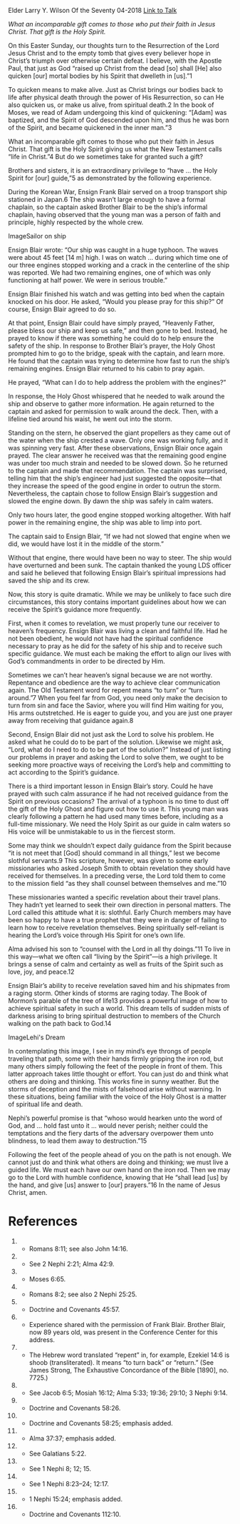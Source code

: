 Elder Larry Y. Wilson
Of the Seventy
04-2018
[Link to Talk](https://www.churchofjesuschrist.org/study/general-conference/2018/04/take-the-holy-spirit-as-your-guide?lang=eng)

_What an incomparable gift comes to those who put their faith in Jesus Christ. That gift is the Holy Spirit._

On this Easter Sunday, our thoughts turn to the Resurrection of the Lord Jesus Christ and to the empty tomb that gives every believer hope in Christ’s triumph over otherwise certain defeat. I believe, with the Apostle Paul, that just as God “raised up Christ from the dead [so] shall [He] also quicken [our] mortal bodies by his Spirit that dwelleth in [us].”1

To quicken means to make alive. Just as Christ brings our bodies back to life after physical death through the power of His Resurrection, so can He also quicken us, or make us alive, from spiritual death.2 In the book of Moses, we read of Adam undergoing this kind of quickening: “[Adam] was baptized, and the Spirit of God descended upon him, and thus he was born of the Spirit, and became quickened in the inner man.”3

What an incomparable gift comes to those who put their faith in Jesus Christ. That gift is the Holy Spirit giving us what the New Testament calls “life in Christ.”4 But do we sometimes take for granted such a gift?

Brothers and sisters, it is an extraordinary privilege to “have … the Holy Spirit for [our] guide,”5 as demonstrated by the following experience.



During the Korean War, Ensign Frank Blair served on a troop transport ship stationed in Japan.6 The ship wasn’t large enough to have a formal chaplain, so the captain asked Brother Blair to be the ship’s informal chaplain, having observed that the young man was a person of faith and principle, highly respected by the whole crew.

  ImageSailor on ship

Ensign Blair wrote: “Our ship was caught in a huge typhoon. The waves were about 45 feet [14 m] high. I was on watch … during which time one of our three engines stopped working and a crack in the centerline of the ship was reported. We had two remaining engines, one of which was only functioning at half power. We were in serious trouble.”

Ensign Blair finished his watch and was getting into bed when the captain knocked on his door. He asked, “Would you please pray for this ship?” Of course, Ensign Blair agreed to do so.

At that point, Ensign Blair could have simply prayed, “Heavenly Father, please bless our ship and keep us safe,” and then gone to bed. Instead, he prayed to know if there was something he could do to help ensure the safety of the ship. In response to Brother Blair’s prayer, the Holy Ghost prompted him to go to the bridge, speak with the captain, and learn more. He found that the captain was trying to determine how fast to run the ship’s remaining engines. Ensign Blair returned to his cabin to pray again.

He prayed, “What can I do to help address the problem with the engines?”

In response, the Holy Ghost whispered that he needed to walk around the ship and observe to gather more information. He again returned to the captain and asked for permission to walk around the deck. Then, with a lifeline tied around his waist, he went out into the storm.

Standing on the stern, he observed the giant propellers as they came out of the water when the ship crested a wave. Only one was working fully, and it was spinning very fast. After these observations, Ensign Blair once again prayed. The clear answer he received was that the remaining good engine was under too much strain and needed to be slowed down. So he returned to the captain and made that recommendation. The captain was surprised, telling him that the ship’s engineer had just suggested the opposite—that they increase the speed of the good engine in order to outrun the storm. Nevertheless, the captain chose to follow Ensign Blair’s suggestion and slowed the engine down. By dawn the ship was safely in calm waters.

Only two hours later, the good engine stopped working altogether. With half power in the remaining engine, the ship was able to limp into port.

The captain said to Ensign Blair, “If we had not slowed that engine when we did, we would have lost it in the middle of the storm.”

Without that engine, there would have been no way to steer. The ship would have overturned and been sunk. The captain thanked the young LDS officer and said he believed that following Ensign Blair’s spiritual impressions had saved the ship and its crew.

Now, this story is quite dramatic. While we may be unlikely to face such dire circumstances, this story contains important guidelines about how we can receive the Spirit’s guidance more frequently.

First, when it comes to revelation, we must properly tune our receiver to heaven’s frequency. Ensign Blair was living a clean and faithful life. Had he not been obedient, he would not have had the spiritual confidence necessary to pray as he did for the safety of his ship and to receive such specific guidance. We must each be making the effort to align our lives with God’s commandments in order to be directed by Him.

Sometimes we can’t hear heaven’s signal because we are not worthy. Repentance and obedience are the way to achieve clear communication again. The Old Testament word for repent means “to turn” or “turn around.”7 When you feel far from God, you need only make the decision to turn from sin and face the Savior, where you will find Him waiting for you, His arms outstretched. He is eager to guide you, and you are just one prayer away from receiving that guidance again.8

Second, Ensign Blair did not just ask the Lord to solve his problem. He asked what he could do to be part of the solution. Likewise we might ask, “Lord, what do I need to do to be part of the solution?” Instead of just listing our problems in prayer and asking the Lord to solve them, we ought to be seeking more proactive ways of receiving the Lord’s help and committing to act according to the Spirit’s guidance.

There is a third important lesson in Ensign Blair’s story. Could he have prayed with such calm assurance if he had not received guidance from the Spirit on previous occasions? The arrival of a typhoon is no time to dust off the gift of the Holy Ghost and figure out how to use it. This young man was clearly following a pattern he had used many times before, including as a full-time missionary. We need the Holy Spirit as our guide in calm waters so His voice will be unmistakable to us in the fiercest storm.

Some may think we shouldn’t expect daily guidance from the Spirit because “it is not meet that [God] should command in all things,” lest we become slothful servants.9 This scripture, however, was given to some early missionaries who asked Joseph Smith to obtain revelation they should have received for themselves. In a preceding verse, the Lord told them to come to the mission field “as they shall counsel between themselves and me.”10

These missionaries wanted a specific revelation about their travel plans. They hadn’t yet learned to seek their own direction in personal matters. The Lord called this attitude what it is: slothful. Early Church members may have been so happy to have a true prophet that they were in danger of failing to learn how to receive revelation themselves. Being spiritually self-reliant is hearing the Lord’s voice through His Spirit for one’s own life.

Alma advised his son to “counsel with the Lord in all thy doings.”11 To live in this way—what we often call “living by the Spirit”—is a high privilege. It brings a sense of calm and certainty as well as fruits of the Spirit such as love, joy, and peace.12

Ensign Blair’s ability to receive revelation saved him and his shipmates from a raging storm. Other kinds of storms are raging today. The Book of Mormon’s parable of the tree of life13 provides a powerful image of how to achieve spiritual safety in such a world. This dream tells of sudden mists of darkness arising to bring spiritual destruction to members of the Church walking on the path back to God.14

  ImageLehi's Dream

In contemplating this image, I see in my mind’s eye throngs of people traveling that path, some with their hands firmly gripping the iron rod, but many others simply following the feet of the people in front of them. This latter approach takes little thought or effort. You can just do and think what others are doing and thinking. This works fine in sunny weather. But the storms of deception and the mists of falsehood arise without warning. In these situations, being familiar with the voice of the Holy Ghost is a matter of spiritual life and death.

Nephi’s powerful promise is that “whoso would hearken unto the word of God, and … hold fast unto it … would never perish; neither could the temptations and the fiery darts of the adversary overpower them unto blindness, to lead them away to destruction.”15

Following the feet of the people ahead of you on the path is not enough. We cannot just do and think what others are doing and thinking; we must live a guided life. We must each have our own hand on the iron rod. Then we may go to the Lord with humble confidence, knowing that He “shall lead [us] by the hand, and give [us] answer to [our] prayers.”16 In the name of Jesus Christ, amen.

# References
1. - Romans 8:11; see also John 14:16.
2. - See 2 Nephi 2:21; Alma 42:9.
3. - Moses 6:65.
4. - Romans 8:2; see also 2 Nephi 25:25.
5. - Doctrine and Covenants 45:57.
6. - Experience shared with the permission of Frank Blair. Brother Blair, now 89 years old, was present in the Conference Center for this address.
7. - The Hebrew word translated “repent” in, for example, Ezekiel 14:6 is shoob (transliterated). It means “to turn back” or “return.” (See James Strong, The Exhaustive Concordance of the Bible [1890], no. 7725.)
8. - See Jacob 6:5; Mosiah 16:12; Alma 5:33; 19:36; 29:10; 3 Nephi 9:14.
9. - Doctrine and Covenants 58:26.
10. - Doctrine and Covenants 58:25; emphasis added.
11. - Alma 37:37; emphasis added.
12. - See Galatians 5:22.
13. - See 1 Nephi 8; 12; 15.
14. - See 1 Nephi 8:23–24; 12:17.
15. - 1 Nephi 15:24; emphasis added.
16. - Doctrine and Covenants 112:10.